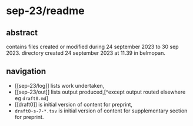 # sep-23/readme
## abstract

contains files created or modified during 24 september 2023 to 30 sep 2023. directory created 24 september 2023 at 11.39 in belmopan.

## navigation

* [[sep-23/log]] lists work undertaken,
* [[sep-23/out]] lists output produced,[^except output routed elsewhere eg `draft0.md`]
* [[draft0]] is initial version of content for preprint,
* `draft0-s-7-*.tsv` is initial version of content for supplementary section for preprint.